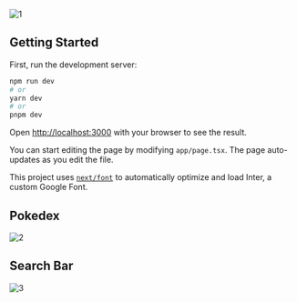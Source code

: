 ![1](https://github.com/ice44xx/poke-center/assets/112848324/144b43e0-f1a5-4024-9a58-6162c7db5f00)

## Getting Started

First, run the development server:

```bash
npm run dev
# or
yarn dev
# or
pnpm dev
```

Open [http://localhost:3000](http://localhost:3000) with your browser to see the result.

You can start editing the page by modifying `app/page.tsx`. The page auto-updates as you edit the file.

This project uses [`next/font`](https://nextjs.org/docs/basic-features/font-optimization) to automatically optimize and load Inter, a custom Google Font.

## Pokedex
![2](https://github.com/ice44xx/poke-center/assets/112848324/a9f5be97-e64d-4ac7-9916-28b7114cf2c9)

## Search Bar
![3](https://github.com/ice44xx/poke-center/assets/112848324/a4a1888d-6517-4235-831b-b91dbe083092)


